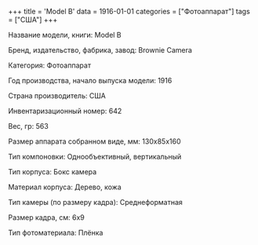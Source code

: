 +++
title = 'Model B'
data = 1916-01-01
categories = ["Фотоаппарат"]
tags = ["США"]
+++

Название модели, книги: Model B

Бренд, издательство, фабрика, завод: Brownie Camera

Категория: Фотоаппарат

Год производства, начало выпуска модели: 1916

Страна производитель: США

Инвентаризационный номер: 642

Вес, гр: 563

Размер аппарата  собранном виде, мм: 130x85x160

Тип компоновки: Однообъективный, вертикальный

Тип корпуса: Бокс камера

Материал корпуса: Дерево, кожа

Тип камеры (по размеру кадра): Среднеформатная

Размер кадра, см: 6x9

Тип фотоматериала: Плёнка

